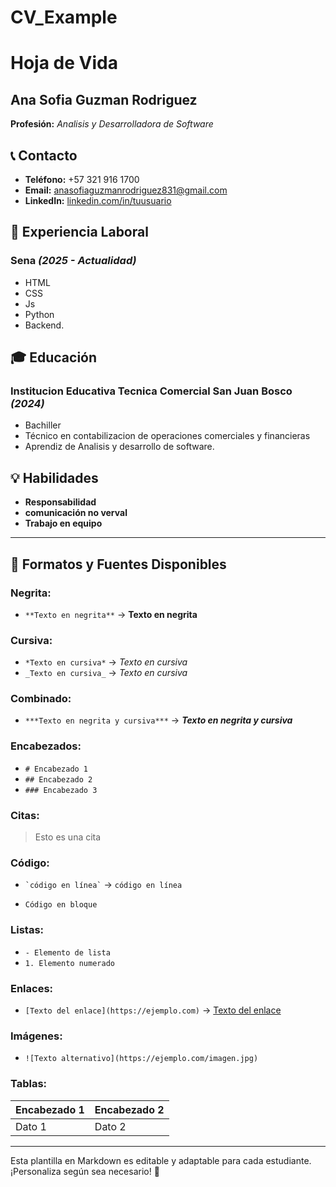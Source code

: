 # CV_Example
# Hoja de Vida

## Ana Sofia Guzman Rodriguez
**Profesión:** _Analisis y Desarrolladora de Software_

## 📞 Contacto
- **Teléfono:** +57 321 916 1700
- **Email:** [anasofiaguzmanrodriguez831@gmail.com](mailto:anasofiaguzmanrodriguez831@gmail.com)
- **LinkedIn:** [linkedin.com/in/tuusuario](https://linkedin.com/in/tuusuario)

## 🏢 Experiencia Laboral
### **Sena** _(2025 - Actualidad)_
- HTML
- CSS
- Js
- Python
- Backend.


## 🎓 Educación
### **Institucion Educativa Tecnica Comercial San Juan Bosco** _(2024)_
- Bachiller
- Técnico en contabilizacion de operaciones comerciales y financieras
- Aprendiz de Analisis y desarrollo de software.

## 💡 Habilidades
- **Responsabilidad**
- **comunicación no verval**
- **Trabajo en equipo**

---

## 🎨 Formatos y Fuentes Disponibles

### **Negrita:**
- `**Texto en negrita**` → **Texto en negrita**

### **Cursiva:**
- `*Texto en cursiva*` → *Texto en cursiva*
- `_Texto en cursiva_` → _Texto en cursiva_

### **Combinado:**
- `***Texto en negrita y cursiva***` → ***Texto en negrita y cursiva***

### **Encabezados:**
- `# Encabezado 1`
- `## Encabezado 2`
- `### Encabezado 3`

### **Citas:**
> Esto es una cita

### **Código:**
- `` `código en línea` `` → `código en línea`
- ```
  Código en bloque
  ```

### **Listas:**
- `- Elemento de lista`
- `1. Elemento numerado`

### **Enlaces:**
- `[Texto del enlace](https://ejemplo.com)` → [Texto del enlace](https://ejemplo.com)

### **Imágenes:**
- `![Texto alternativo](https://ejemplo.com/imagen.jpg)`

### **Tablas:**
| Encabezado 1 | Encabezado 2 |
|-------------|-------------|
| Dato 1     | Dato 2      |

---

Esta plantilla en Markdown es editable y adaptable para cada estudiante. ¡Personaliza según sea necesario! 🎯

